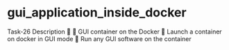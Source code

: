 # gui_application_inside_docker
Task-26 Description 📄
📌 GUI container on the Docker
🔅 Launch a container on docker in GUI mode
🔅 Run any GUI software on the container
